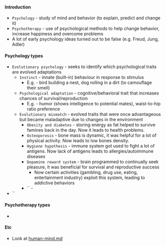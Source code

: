#### Introduction
* `Psychology` - study of mind and behavior (to explain, predict and change it)
* `Psychotherapy` - use of psychological methods to help change behavior, increase happiness and overcome problems
* A lot of early psychology ideas turned out to be false (e.g. Freud, Jung, Adler)

#### Psychology types
* `Evolutionary psychology` - seeks to identify which psychological traits are evolved adaptations
    * `Instinct` - innate (built-in) behaviour in response to stimulus
        * E.g. - bird building a nest, dog rolling in a dirt (to camouflage their smell)
    * `Psychological adaptation` - cognitive/behavioral trait that increases chances of survival/reproduction
        * E.g. - humor (shows intelligence to potential mates), waist-to-hip ratio preference
    * `Evolutionary mismatch` - evolved traits that were once advantageous but became maladaptive due to changes in the environment
        * `Obesity and diabetes` - storing energy as fat helped to survive famines back in the day. Now it leads to health problems.
        * `Osteoporosis` - bone mass is dynamic, it was helpful for a lot of physical activity. Now leads to low bones density.
        * `Hygiene hypothesis` - immune system got used to fight a lot of antigens. Now lack of antigens leads to allergies/autoimmune diseases
        * `Dopamine reward system` - brain programmed to continually seek pleasure, it was beneficial for survival and reproductive success
            * Now certain activities (gambling, drug use, eating, entertainment industry) exploit this system, leading to addictive behaviors
        * `` - 
* ``


#### Psychotherapy types
* 

#### Etc
* Look at [human-mind.md](../ideas-strategies-concepts/human-mind.md)